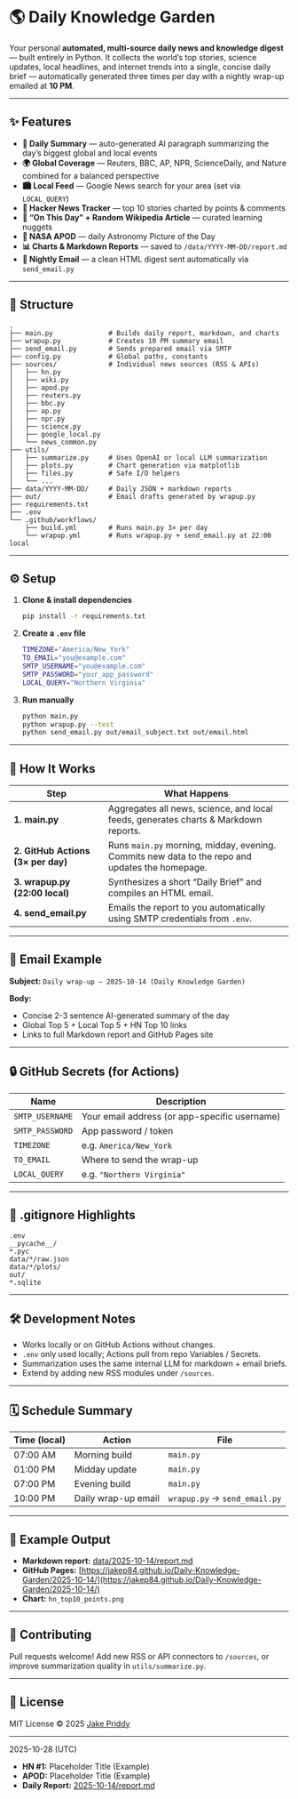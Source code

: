# 🌎 Daily Knowledge Garden

Your personal **automated, multi-source daily news and knowledge digest** — built entirely in Python.
It collects the world’s top stories, science updates, local headlines, and internet trends into a single, concise daily brief — automatically generated three times per day with a nightly wrap-up emailed at **10 PM**.

---

## ✨ Features

- **🧧 Daily Summary** — auto-generated AI paragraph summarizing the day’s biggest global and local events
- **🌍 Global Coverage** — Reuters, BBC, AP, NPR, ScienceDaily, and Nature combined for a balanced perspective
- **🏙️ Local Feed** — Google News search for your area (set via `LOCAL_QUERY`)
- **🚀 Hacker News Tracker** — top 10 stories charted by points & comments
- **📜 “On This Day” + Random Wikipedia Article** — curated learning nuggets
- **🌌 NASA APOD** — daily Astronomy Picture of the Day
- **📊 Charts & Markdown Reports** — saved to `/data/YYYY-MM-DD/report.md`
- **📧 Nightly Email** — a clean HTML digest sent automatically via `send_email.py`

---

## 🧉 Structure

```
.
├── main.py              # Builds daily report, markdown, and charts
├── wrapup.py            # Creates 10 PM summary email
├── send_email.py        # Sends prepared email via SMTP
├── config.py            # Global paths, constants
├── sources/             # Individual news sources (RSS & APIs)
│   ├── hn.py
│   ├── wiki.py
│   ├── apod.py
│   ├── reuters.py
│   ├── bbc.py
│   ├── ap.py
│   ├── npr.py
│   ├── science.py
│   ├── google_local.py
│   └── news_common.py
├── utils/
│   ├── summarize.py     # Uses OpenAI or local LLM summarization
│   ├── plots.py         # Chart generation via matplotlib
│   ├── files.py         # Safe I/O helpers
│   └── ...
├── data/YYYY-MM-DD/     # Daily JSON + markdown reports
├── out/                 # Email drafts generated by wrapup.py
├── requirements.txt
├── .env
└── .github/workflows/
    ├── build.yml        # Runs main.py 3× per day
    └── wrapup.yml       # Runs wrapup.py + send_email.py at 22:00 local
```

---

## ⚙️ Setup

1. **Clone & install dependencies**

   ```bash
   pip install -r requirements.txt
   ```

2. **Create a `.env` file**

   ```bash
   TIMEZONE="America/New_York"
   TO_EMAIL="you@example.com"
   SMTP_USERNAME="you@example.com"
   SMTP_PASSWORD="your_app_password"
   LOCAL_QUERY="Northern Virginia"
   ```

3. **Run manually**

   ```bash
   python main.py
   python wrapup.py --test
   python send_email.py out/email_subject.txt out/email.html
   ```

---

## 🧠 How It Works

| Step                               | What Happens                                                                                    |
| ---------------------------------- | ----------------------------------------------------------------------------------------------- |
| **1. main.py**                     | Aggregates all news, science, and local feeds, generates charts & Markdown reports.             |
| **2. GitHub Actions (3× per day)** | Runs `main.py` morning, midday, evening. Commits new data to the repo and updates the homepage. |
| **3. wrapup.py (22:00 local)**     | Synthesizes a short “Daily Brief” and compiles an HTML email.                                   |
| **4. send_email.py**               | Emails the report to you automatically using SMTP credentials from `.env`.                      |

---

## 📧 Email Example

**Subject:**
`Daily wrap-up — 2025-10-14 (Daily Knowledge Garden)`

**Body:**

- Concise 2-3 sentence AI-generated summary of the day
- Global Top 5 + Local Top 5 + HN Top 10 links
- Links to full Markdown report and GitHub Pages site

---

## 🔒 GitHub Secrets (for Actions)

| Name            | Description                                   |
| --------------- | --------------------------------------------- |
| `SMTP_USERNAME` | Your email address (or app-specific username) |
| `SMTP_PASSWORD` | App password / token                          |
| `TIMEZONE`      | e.g. `America/New_York`                       |
| `TO_EMAIL`      | Where to send the wrap-up                     |
| `LOCAL_QUERY`   | e.g. `"Northern Virginia"`                    |

---

## 🧹 .gitignore Highlights

```
.env
__pycache__/
*.pyc
data/*/raw.json
data/*/plots/
out/
*.sqlite
```

---

## 🛠 Development Notes

- Works locally or on GitHub Actions without changes.
- `.env` only used locally; Actions pull from repo Variables / Secrets.
- Summarization uses the same internal LLM for markdown + email briefs.
- Extend by adding new RSS modules under `/sources`.

---

## 🗓️ Schedule Summary

| Time (local) | Action              | File                          |
| ------------ | ------------------- | ----------------------------- |
| 07:00 AM     | Morning build       | `main.py`                     |
| 01:00 PM     | Midday update       | `main.py`                     |
| 07:00 PM     | Evening build       | `main.py`                     |
| 10:00 PM     | Daily wrap-up email | `wrapup.py` → `send_email.py` |

---

## 🚀 Example Output

- **Markdown report:** [data/2025-10-14/report.md](data/2025-10-14/report.md)
- **GitHub Pages:** [https://jakep84.github.io/Daily-Knowledge-Garden/2025-10-14/](https://jakep84.github.io/Daily-Knowledge-Garden/2025-10-14/)
- **Chart:** `hn_top10_points.png`

---

## 🤝 Contributing

Pull requests welcome!
Add new RSS or API connectors to `/sources`, or improve summarization quality in `utils/summarize.py`.

---

## 📜 License

MIT License © 2025 [Jake Priddy](https://github.com/jakep84)

---

<!--LATEST_RUN-->2025-10-28 (UTC)<!--/LATEST_RUN-->

<!--HIGHLIGHTS-->

- **HN #1:** Placeholder Title (Example)
- **APOD:** Placeholder Title (Example)
- **Daily Report:** [2025-10-14/report.md](/data/2025-10-14/report.md)

<!--/HIGH
